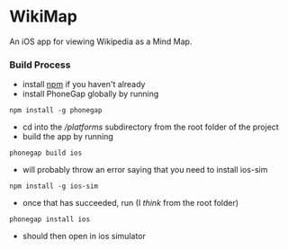 # WikiMap

An iOS app for viewing Wikipedia as a Mind Map.

### Build Process
- install [npm](https://npmjs.org/) if you haven't already
- install PhoneGap globally by running

`npm install -g phonegap`

- cd into the _/platforms_ subdirectory from the root folder of the project
- build the app by running

`phonegap build ios`

- will probably throw an error saying that you need to install ios-sim 

`npm install -g ios-sim`

- once that has succeeded, run (I _think_ from the root folder)

`phonegap install ios`

- should then open in ios simulator